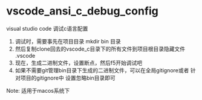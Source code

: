 # vscode_ansi_c_debug_config
visual studio code 调试c语言配置

  1. 调试时，需要事先在项目目录 mkdir bin 目录
  2. 然后复制clone回去的vscode_c目录下的所有文件到项目根目录隐藏文件 .vscode
  3. 现在，生成二进制文件，设置断点，然后f5开始调试吧
  4. 如果不需要git管理bin目录下生成的二进制文件，可以在全局gitignore或者 针对项目的gitignore中 设置忽略bin目录即可

Note: 适用于macos系统下

  
